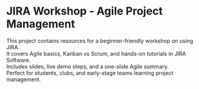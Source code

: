 # JIRA Workshop - Agile Project Management

This project contains resources for a beginner-friendly workshop on using JIRA.  
It covers Agile basics, Kanban vs Scrum, and hands-on tutorials in JIRA Software.  
Includes slides, live demo steps, and a one-slide Agile summary.  
Perfect for students, clubs, and early-stage teams learning project management.



